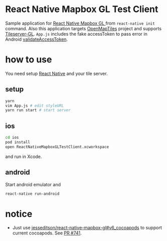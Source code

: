 # React Native Mapbox GL Test Client

Sample application for [React Native Mapbox GL ](https://github.com/mapbox/react-native-mapbox-gl) from ```react-native init``` command.
Also this application targets [OpenMapTiles](https://openmaptiles.org/) project and supports [Tileserver-GL](https://github.com/klokantech/tileserver-gl/).
```App.js``` includes the fake accessToken to pass error in Android [validateAccessToken](https://github.com/mapbox/mapbox-gl-native/blob/master/platform/android/MapboxGLAndroidSDK/src/main/java/com/mapbox/mapboxsdk/Mapbox.java).

# how to use

You need setup [React Native](https://facebook.github.io/react-native/) and your tile server.

## setup

```sh
yarn
vim App.js # edit styleURL
yarn run start # start server
```

## ios

```sh
cd ios
pod install
open ReactNativeMapboxGLTestClient.xcworkspace
```

and run in Xcode.

## android

Start android emulator and

```sh
react-native run-android
```

# notice

- Just use [jesseditson/react-native-mapbox-gl#v6_cocoapods](https://github.com/jesseditson/react-native-mapbox-gl#v6_cocoapods) to support current cocoapods. See [PR #741](https://github.com/mapbox/react-native-mapbox-gl/pull/741).
